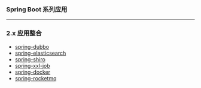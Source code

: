###  Spring Boot 系列应用

---
### **2.x 应用整合**
- [spring-dubbo]()
- [spring-elasticsearch]()
- [spring-shiro]()
- [spring-xxl-job]() 
- [spring-docker](http://success)  
- [spring-rocketmq]()  
